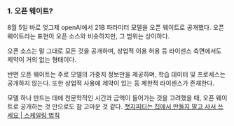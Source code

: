 
### 1. 오픈 웨이트?

8월 5일 바로 엊그제 openAI에서 21B 파라미터 모델을 오픈 웨이트로 공개했다.
오픈 웨이트라는 표현이 오픈 소스와 비슷하지만, 그 범위는 상이하다.

오픈 소스는 말 그대로 모든 것을 공개하며, 상업적 이용 허용 등 라이센스 측면에서도 제약이 거의 없는 형태이다.

반면 오픈 웨이트는 주로 모델의 가중치 정보만을 제공하며, 학습 데이터 및 프로세스는 공개하지 않는다. 또한 상업적 사용에 제약이 있는 등 제한적 라이센스가 존재한다.

모델 하나 만드는 데에 천문학적인 시간과 금액이 들어가는 것을 고려했을 때, 오픈 웨이트로 공개하는 것 만으로도 참 고마운 것 같다. [챗지피티는 집에서 만들지 말고 사서 쓰세요 | 스케일링 법칙](https://www.youtube.com/watch?v=QkPeMzr3Qz4&t=572s) 

